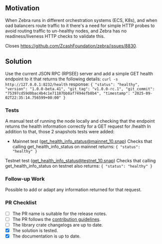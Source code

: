 ## Motivation

When Zebra runs in different orchestration systems (ECS, K8s), and when oad balancers route traffic to it there's a need for simple HTTP probes to avoid routing traffic to un-healthy nodes, and Zebra has no readiness/liveness HTTP checks to validate this.

Closes https://github.com/ZcashFoundation/zebra/issues/8830.

## Solution

Use the current JSON RPC (RPSEE) server and add a simple GET health endpoint to it that returns the following details:
`curl -s http://127.0.0.1:8232/health`
response:
`{
  "status": "healthy",
  "version": "1.0.0-beta.41",
  "git_tag": "v1.0.0-rc.1",
  "git_commit": "75397cd59d0bac4b4c1e71187bb8af7494efb8b4",
  "timestamp": "2025-09-02T22:35:14.756599+00:00"
}
`

### Tests

A manual test of running the node locally and checking that the endpoint returns the health information correctly for a GET request for /health
In addition to that, those 2 snapshots tests were added:
- Mainnet test (get_health_info_status@mainnet_10.snap)
Checks that calling get_health_info_status on mainnet returns:
`{ "status": "healthy" }`

Testnet test (get_health_info_status@testnet_10.snap)
Checks that calling get_health_info_status on testnet also returns:
`{ "status": "healthy" }`


### Follow-up Work

Possible to add or adapt any information returned for that request.

### PR Checklist

<!-- Check as many boxes as possible. -->

- [ ] The PR name is suitable for the release notes.
- [ ] The PR follows the [contribution guidelines](https://github.com/ZcashFoundation/zebra/blob/main/CONTRIBUTING.md).
- [ ] The library crate changelogs are up to date.
- [x] The solution is tested.
- [x] The documentation is up to date.
